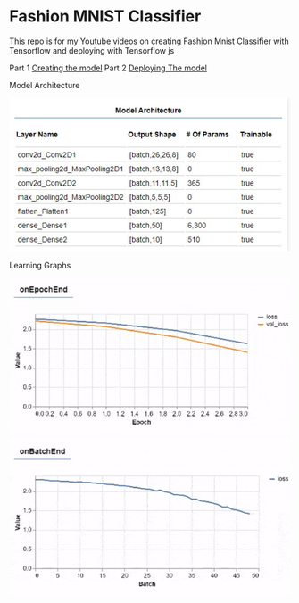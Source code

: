 # Fashion MNIST Classifier

This repo is for my Youtube videos on creating Fashion Mnist Classifier with Tensorflow and deploying with Tensorflow js 

Part 1 [Creating the model](https://www.youtube.com/watch?v=oRmMMYj4dkc)
Part 2 [Deploying The model ](https://youtu.be/6yqMovGDSsE)

Model Architecture 

![Model Architecture ](./assest/model.jpg)

Learning Graphs

![Learning Loss](./assest/1.gif)
![Learning Accuracy ](./assest/2.gif)